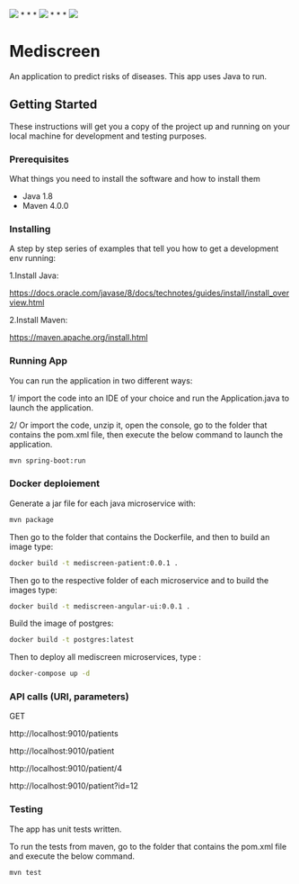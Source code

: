 <img src="https://img.shields.io/badge/java-%23ED8B00.svg?&style=for-the-badge&logo=java&logoColor=white"/> * * *  <img src="https://img.shields.io/badge/spring%20-%236DB33F.svg?&style=for-the-badge&logo=spring&logoColor=white"/>  * * *  <img src="https://img.shields.io/badge/docker%20-%230db7ed.svg?&style=for-the-badge&logo=docker&logoColor=white"/>

# Mediscreen
An application to predict risks of diseases.
This app uses Java to run.


## Getting Started

These instructions will get you a copy of the project up and running on your local machine for development and testing purposes. 

### Prerequisites

What things you need to install the software and how to install them

- Java 1.8
- Maven 4.0.0

### Installing

A step by step series of examples that tell you how to get a development env running:

1.Install Java:

https://docs.oracle.com/javase/8/docs/technotes/guides/install/install_overview.html

2.Install Maven:

https://maven.apache.org/install.html

### Running App

You can run the application in two different ways:

1/ import the code into an IDE of your choice and run the Application.java to launch the application.

2/ Or import the code, unzip it, open the console, go to the folder that contains the pom.xml file, then execute the below command to launch the application.

```bash
mvn spring-boot:run 
```

### Docker deploiement

Generate a jar file for each java microservice with:

```bash
mvn package
```


Then go to the folder that contains the Dockerfile, and then to build an image type:

```bash
docker build -t mediscreen-patient:0.0.1 .
```

Then go to the respective folder of each microservice and to build the images type:

```bash
docker build -t mediscreen-angular-ui:0.0.1 .
```

Build the image of postgres:

```bash
docker build -t postgres:latest
```


Then to deploy all mediscreen microservices, type :

```bash
docker-compose up -d
```


### API calls (URI, parameters)
GET

http://localhost:9010/patients

http://localhost:9010/patient

http://localhost:9010/patient/4

http://localhost:9010/patient?id=12


### Testing
The app has unit tests written.

To run the tests from maven, go to the folder that contains the pom.xml file and execute the below command.

```bash
mvn test
```

